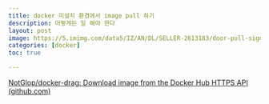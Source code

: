```yaml
---
title: docker 미설치 환경에서 image pull 하기
description: 어떻게든 일 해야 한다
layout: post
image: https://5.imimg.com/data5/IZ/AN/DL/SELLER-2613183/door-pull-sign-board-500x500.jpg
categories: [docker]
toc: true

---
```


[NotGlop/docker-drag: Download image from the Docker Hub HTTPS API (github.com)](https://github.com/NotGlop/docker-drag)
